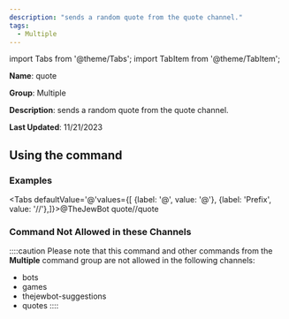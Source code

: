 ```yaml
---
description: "sends a random quote from the quote channel."
tags:
  - Multiple
---
```

import Tabs from '@theme/Tabs';
import TabItem from '@theme/TabItem';

**Name**: quote

**Group**: Multiple

**Description**: sends a random quote from the quote channel.

**Last Updated**: 11/21/2023

## Using the command

### Examples
<Tabs defaultValue='@'values={[ {label: '@', value: '@'}, {label: 'Prefix', value: '//'},]}><TabItem value='@'>@TheJewBot quote</TabItem><TabItem value='//'>//quote</TabItem></Tabs>

### Command Not Allowed in these Channels
::::caution Please note that this command and other commands from the **Multiple** command group are not allowed in the following channels:
- bots
- games
- thejewbot-suggestions
- quotes
::::